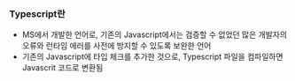 ### Typescript란
- MS에서 개발한 언어로, 기존의 Javascript에서는 검증할 수 없었던 많은 개발자의 오류와 런타임 에러를 사전에 방지할 수 있도록 보완한 언어
- 기존의 Javascript에 타입 체크를 추가한 것으로, Typescript 파일을 컴파일하면 Javascrit 코드로 변환됨
